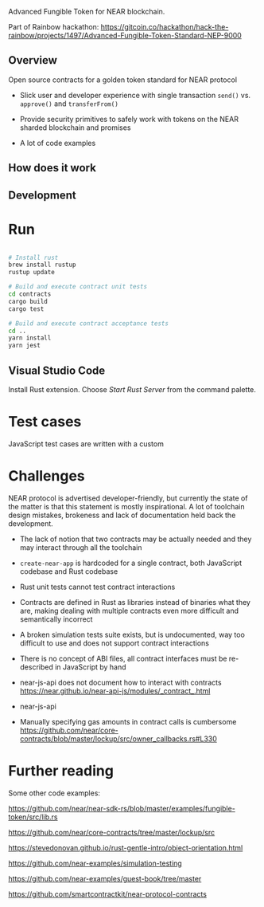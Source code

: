 Advanced Fungible Token for NEAR blockchain.

Part of Rainbow hackathon: https://gitcoin.co/hackathon/hack-the-rainbow/projects/1497/Advanced-Fungible-Token-Standard-NEP-9000

## Overview

Open source contracts for a golden token standard for NEAR protocol

* Slick user and developer experience with single transaction `send()` vs. `approve()` and `transferFrom()`

* Provide security primitives to safely work with tokens on the NEAR sharded blockchain and promises

* A lot of code examples

## How does it work


## Development

# Run

```sh

# Install rust
brew install rustup
rustup update

# Build and execute contract unit tests
cd contracts
cargo build
cargo test

# Build and execute contract acceptance tests
cd ..
yarn install
yarn jest
```

## Visual Studio Code

Install Rust extension. Choose *Start Rust Server* from the command palette.

# Test cases

JavaScript test cases are written with a custom

# Challenges

NEAR protocol is advertised developer-friendly, but currently the state of the matter is that this statement
is mostly inspirational. A lot of toolchain design mistakes, brokeness and lack of documentation held
back the development.

- The lack of notion that two contracts may be actually needed and they may interact through all the toolchain

- `create-near-app` is hardcoded for a single contract, both JavaScript codebase and Rust codebase

- Rust unit tests cannot test contract interactions

- Contracts are defined in Rust as libraries instead of binaries what they are,
  making dealing with multiple contracts even more difficult and semantically incorrect

- A broken simulation tests suite exists, but is undocumented, way too difficult to use and
  does not support contract interactions

- There is no concept of ABI files, all contract interfaces must be re-described in JavaScript by hand

- near-js-api does not document how to interact with contracts https://near.github.io/near-api-js/modules/_contract_.html

- near-js-api

- Manually specifying gas amounts in contract calls is cumbersome https://github.com/near/core-contracts/blob/master/lockup/src/owner_callbacks.rs#L330

# Further reading

Some other code examples:

https://github.com/near/near-sdk-rs/blob/master/examples/fungible-token/src/lib.rs

https://github.com/near/core-contracts/tree/master/lockup/src

https://stevedonovan.github.io/rust-gentle-intro/object-orientation.html

https://github.com/near-examples/simulation-testing

https://github.com/near-examples/guest-book/tree/master

https://github.com/smartcontractkit/near-protocol-contracts